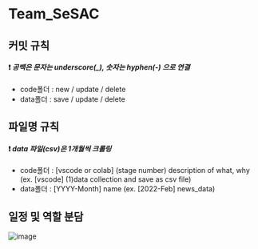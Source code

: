 # Team_SeSAC

## 커밋 규칙
#### ❗ *공백은 문자는 underscore(_), 숫자는 hyphen(-) 으로 연결*

  * code폴더 : new / update / delete
  * data폴더 : save / update / delete


## 파일명 규칙
#### ❗ *data 파일(csv)은 1개월씩 크롤링*

  * code폴더 : [vscode or colab] (stage number) description of what, why     (ex. [vscode] (1)data collection and save as csv file)
  * data폴더 : [YYYY-Month] name     (ex. [2022-Feb] news_data)


## 일정 및 역할 분담

![image](https://github.com/maximin90/Team_SeSAC/assets/113491089/6603e299-03a0-4765-8e97-73b8f38ef10b)
